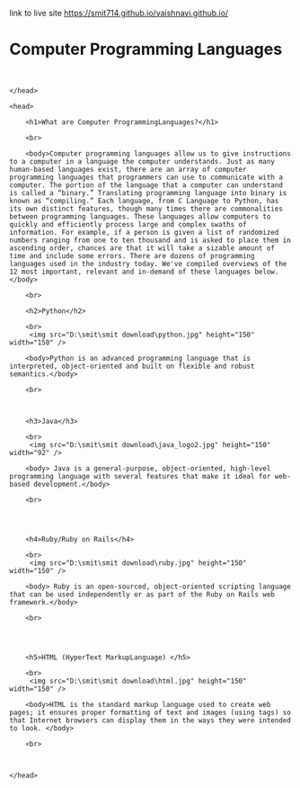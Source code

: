 link to live site https://smit714.github.io/vaishnavi.github.io/
<html>
    <head>
        <h1>
            Computer Programming Languages
        </h1>
        <br>

    </head>

    <head>

        <h1>What are Computer ProgrammingLanguages?</h1>

        <br>

        <body>Computer programming languages allow us to give instructions to a computer in a language the computer understands. Just as many human-based languages exist, there are an array of computer programming languages that programmers can use to communicate with a computer. The portion of the language that a computer can understand is called a “binary.” Translating programming language into binary is known as “compiling.” Each language, from C Language to Python, has its own distinct features, though many times there are commonalities between programming languages. These languages allow computers to quickly and efficiently process large and complex swaths of information. For example, if a person is given a list of randomized numbers ranging from one to ten thousand and is asked to place them in ascending order, chances are that it will take a sizable amount of time and include some errors. There are dozens of programming languages used in the industry today. We've compiled overviews of the 12 most important, relevant and in-demand of these languages below.</body>

        <br>

        <h2>Python</h2>
        
        <br>
         <img src="D:\smit\smit download\python.jpg" height="150" width="150" />
         
        <body>Python is an advanced programming language that is interpreted, object-oriented and built on flexible and robust semantics.</body>

        <br>
        
        

        <h3>Java</h3>

        <br>
         <img src="D:\smit\smit download\java_logo2.jpg" height="150" width="92" />
        
        <body> Java is a general-purpose, object-oriented, high-level programming language with several features that make it ideal for web-based development.</body>

        <br>
        
        
        

        <h4>Ruby/Ruby on Rails</h4>

        <br>
         <img src="D:\smit\smit download\ruby.jpg" height="150" width="150" />

        <body> Ruby is an open-sourced, object-oriented scripting language that can be used independently or as part of the Ruby on Rails web framework.</body>

        <br>
        
        
        

        <h5>HTML (HyperText MarkupLanguage) </h5>

        <br>
         <img src="D:\smit\smit download\html.jpg" height="150" width="150" />

        <body>HTML is the standard markup language used to create web pages; it ensures proper formatting of text and images (using tags) so that Internet browsers can display them in the ways they were intended to look. </body>

        <br>

       

    </head>    

</html>
